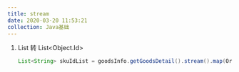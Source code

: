 ```yaml
---
title: stream
date: 2020-03-20 11:53:21
collection: Java基础
---
```


1. List<Object> 转 List<Object.Id>

```java
List<String> skuIdList = goodsInfo.getGoodsDetail().stream().map(OrderCreateNotifyReqDTO.GoodsDetail::getGoodsId).collect(Collectors.toList());
```
